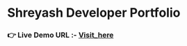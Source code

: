 # Shreyash Developer Portfolio
### **👉 Live Demo URL :-** <a href="https://shreyash-developer.netlify.app/">**Visit_here**</a>
<!-- ![Logo](./assets/site-img.png) -->
